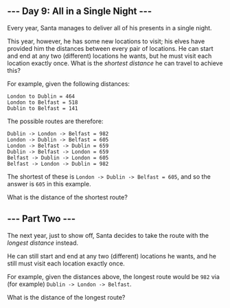 ## --- Day 9: All in a Single Night --- ##

Every year, Santa manages to deliver all of his presents in a single
night.

This year, however, he has some new locations to visit; his elves have
provided him the distances between every pair of locations. He can
start and end at any two (different) locations he wants, but he must
visit each location exactly once. What is the *shortest distance* he
can travel to achieve this?

For example, given the following distances:

    London to Dublin = 464
    London to Belfast = 518
    Dublin to Belfast = 141

The possible routes are therefore:

    Dublin -> London -> Belfast = 982
    London -> Dublin -> Belfast = 605
    London -> Belfast -> Dublin = 659
    Dublin -> Belfast -> London = 659
    Belfast -> Dublin -> London = 605
    Belfast -> London -> Dublin = 982

The shortest of these is `London -> Dublin -> Belfast = 605`, and so
the answer is `605` in this example.

What is the distance of the shortest route?

## --- Part Two --- ##

The next year, just to show off, Santa decides to take the route with
the *longest distance* instead.

He can still start and end at any two (different) locations he wants,
and he still must visit each location exactly once.

For example, given the distances above, the longest route would be `982`
via (for example) `Dublin -> London -> Belfast`.

What is the distance of the longest route?
